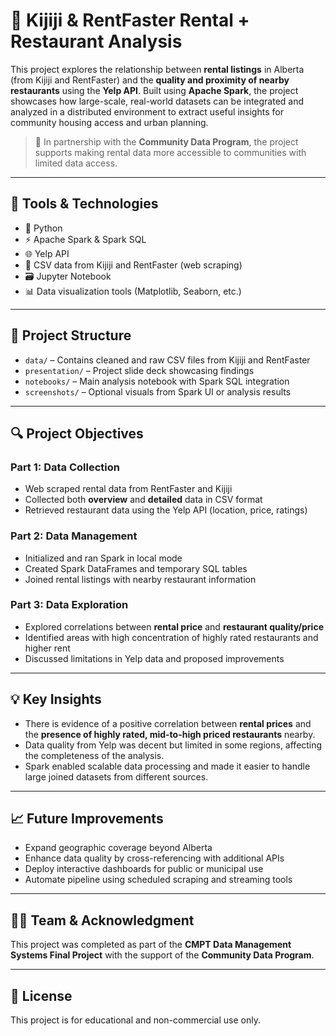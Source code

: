 # 🏡 Kijiji & RentFaster Rental + Restaurant Analysis

This project explores the relationship between **rental listings** in Alberta (from Kijiji and RentFaster) and the **quality and proximity of nearby restaurants** using the **Yelp API**. Built using **Apache Spark**, the project showcases how large-scale, real-world datasets can be integrated and analyzed in a distributed environment to extract useful insights for community housing access and urban planning.

> 📍 In partnership with the **Community Data Program**, the project supports making rental data more accessible to communities with limited data access.

---

## 🧰 Tools & Technologies

- 🐍 Python
- ⚡ Apache Spark & Spark SQL
- 🌐 Yelp API
- 📄 CSV data from Kijiji and RentFaster (web scraping)
- 🗃️ Jupyter Notebook
- 📊 Data visualization tools (Matplotlib, Seaborn, etc.)

---

## 📂 Project Structure

- `data/` – Contains cleaned and raw CSV files from Kijiji and RentFaster  
- `presentation/` – Project slide deck showcasing findings  
- `notebooks/` – Main analysis notebook with Spark SQL integration  
- `screenshots/` – Optional visuals from Spark UI or analysis results

---

## 🔍 Project Objectives

### Part 1: Data Collection  
- Web scraped rental data from RentFaster and Kijiji  
- Collected both **overview** and **detailed** data in CSV format  
- Retrieved restaurant data using the Yelp API (location, price, ratings)

### Part 2: Data Management  
- Initialized and ran Spark in local mode  
- Created Spark DataFrames and temporary SQL tables  
- Joined rental listings with nearby restaurant information

### Part 3: Data Exploration  
- Explored correlations between **rental price** and **restaurant quality/price**  
- Identified areas with high concentration of highly rated restaurants and higher rent  
- Discussed limitations in Yelp data and proposed improvements

---

## 💡 Key Insights

- There is evidence of a positive correlation between **rental prices** and the **presence of highly rated, mid-to-high priced restaurants** nearby.
- Data quality from Yelp was decent but limited in some regions, affecting the completeness of the analysis.
- Spark enabled scalable data processing and made it easier to handle large joined datasets from different sources.

---

## 📈 Future Improvements

- Expand geographic coverage beyond Alberta  
- Enhance data quality by cross-referencing with additional APIs  
- Deploy interactive dashboards for public or municipal use  
- Automate pipeline using scheduled scraping and streaming tools

---

## 🙋‍♀️ Team & Acknowledgment

This project was completed as part of the **CMPT Data Management Systems Final Project** with the support of the **Community Data Program**.

---

## 📄 License

This project is for educational and non-commercial use only.


